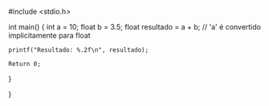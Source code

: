 #include <stdio.h>

int main() {
    int a = 10;
    float b = 3.5;
    float resultado = a + b; // 'a' é convertido implicitamente para float

    printf("Resultado: %.2f\n", resultado);

    Return 0;
}









}